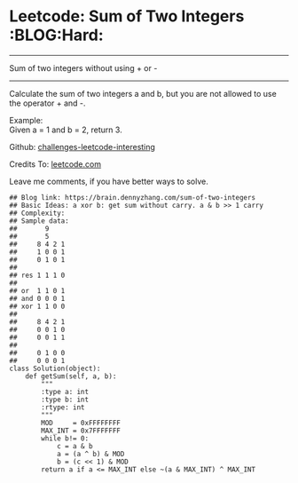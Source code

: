 # Leetcode: Sum of Two Integers     :BLOG:Hard:


---

Sum of two integers without using + or -  

---

Calculate the sum of two integers a and b, but you are not allowed to use the operator + and -.  

Example:  
Given a = 1 and b = 2, return 3.  

Github: [challenges-leetcode-interesting](https://github.com/DennyZhang/challenges-leetcode-interesting/tree/master/sum-of-two-integers)  

Credits To: [leetcode.com](https://leetcode.com/problems/sum-of-two-integers/description/)  

Leave me comments, if you have better ways to solve.  

    ## Blog link: https://brain.dennyzhang.com/sum-of-two-integers
    ## Basic Ideas: a xor b: get sum without carry. a & b >> 1 carry
    ## Complexity:
    ## Sample data:
    ##       9
    ##       5
    ##     8 4 2 1
    ##     1 0 0 1
    ##     0 1 0 1
    ##
    ## res 1 1 1 0
    ##
    ## or  1 1 0 1
    ## and 0 0 0 1
    ## xor 1 1 0 0
    ##
    ##     8 4 2 1
    ##     0 0 1 0
    ##     0 0 1 1
    ##
    ##     0 1 0 0
    ##     0 0 0 1
    class Solution(object):
        def getSum(self, a, b):
            """
            :type a: int
            :type b: int
            :rtype: int
            """
            MOD     = 0xFFFFFFFF
            MAX_INT = 0x7FFFFFFF
            while b!= 0:
                c = a & b
                a = (a ^ b) & MOD
                b = (c << 1) & MOD
            return a if a <= MAX_INT else ~(a & MAX_INT) ^ MAX_INT
